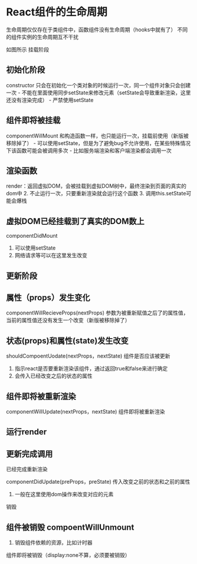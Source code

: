 # React组件的生命周期

生命周期仅仅存在于类组件中，函数组件没有生命周期（hooks中就有了）
不同的组件实例的生命周期互不干扰

如图所示
挂载阶段
## 初始化阶段 
constructor 只会在初始化一个类对象的时候运行一次，同一个组件对象只会创建一次
    - 不能在里面使用同步setState来修改元素（setState会导致重新渲染，这里还没有渲染完成）
    - 严禁使用setState

## 组件即将被挂载

componentWillMount 和构造函数一样，也只能运行一次，挂载前使用（新版被移除掉了）
    - 可以使用setState，但是为了避免bug不允许使用，在某些特殊情况下该函数可能会被调用多次
    - 比如服务端渲染和客户端渲染都会调用一次

## 渲染函数
render：返回虚拟DOM，会被挂载到虚拟DOM树中，最终渲染到页面的真实的dom中
2. 不止运行一次，只要重新渲染就会运行这个函数
3. 调用this.setState可能会爆栈

## 虚拟DOM已经挂载到了真实的DOM数上

componentDidMount

1. 可以使用setState
2. 网络请求等可以在这里发生改变

## 更新阶段

## 属性（props）发生变化

componentWillRecieveProps(nextProps) 参数为被重新赋值之后了的属性值，当前的属性值还没有发生一个改变（新版被移除掉了）

## 状态(props)和属性(state)发生改变

shouldCompoentUodate(nextProps，nextState) 组件是否应该被更新

1. 指示react是否要重新渲染该组件，通过返回true和false来进行确定
2. 会传入已经改变之后的状态的属性

## 组件即将被重新渲染

componentWillUpdate(nextProps，nextState) 组件即将被重新渲染

## 运行render

## 更新完成调用

已经完成重新渲染

componentDidUpdate(preProps，preState) 传入改变之前的状态和之前的属性
1. 一般在这里使用dom操作来改变对应的元素


销毁

## 组件被销毁 compoentWillUnmount

1. 销毁组件依赖的资源，比如计时器

 组件即将被销毁（display:none不算，必须要被销毁）






